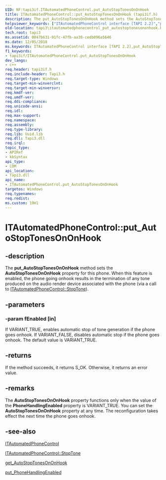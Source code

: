 ```yaml
---
UID: NF:tapi3if.ITAutomatedPhoneControl.put_AutoStopTonesOnOnHook
title: ITAutomatedPhoneControl::put_AutoStopTonesOnOnHook (tapi3if.h)
description: The put_AutoStopTonesOnOnHook method sets the AutoStopTonesOnOnHook property for this phone.
helpviewer_keywords: ["ITAutomatedPhoneControl interface [TAPI 2.2]","put_AutoStopTonesOnOnHook method","ITAutomatedPhoneControl.put_AutoStopTonesOnOnHook","ITAutomatedPhoneControl::put_AutoStopTonesOnOnHook","_tapi3_itautomatedphonecontrol_put_autostoptonesononhook","put_AutoStopTonesOnOnHook","put_AutoStopTonesOnOnHook method [TAPI 2.2]","put_AutoStopTonesOnOnHook method [TAPI 2.2]","ITAutomatedPhoneControl interface","tapi3.itautomatedphonecontrol_put_autostoptonesononhook","tapi3if/ITAutomatedPhoneControl::put_AutoStopTonesOnOnHook"]
old-location: tapi3\itautomatedphonecontrol_put_autostoptonesononhook.htm
tech.root: tapi3
ms.assetid: 0047b631-91fc-47fb-aa38-cedb096a5646
ms.date: 12/05/2018
ms.keywords: ITAutomatedPhoneControl interface [TAPI 2.2],put_AutoStopTonesOnOnHook method, ITAutomatedPhoneControl.put_AutoStopTonesOnOnHook, ITAutomatedPhoneControl::put_AutoStopTonesOnOnHook, _tapi3_itautomatedphonecontrol_put_autostoptonesononhook, put_AutoStopTonesOnOnHook, put_AutoStopTonesOnOnHook method [TAPI 2.2], put_AutoStopTonesOnOnHook method [TAPI 2.2],ITAutomatedPhoneControl interface, tapi3.itautomatedphonecontrol_put_autostoptonesononhook, tapi3if/ITAutomatedPhoneControl::put_AutoStopTonesOnOnHook
f1_keywords:
- tapi3if/ITAutomatedPhoneControl.put_AutoStopTonesOnOnHook
dev_langs:
- c++
req.header: tapi3if.h
req.include-header: Tapi3.h
req.target-type: Windows
req.target-min-winverclnt: 
req.target-min-winversvr: 
req.kmdf-ver: 
req.umdf-ver: 
req.ddi-compliance: 
req.unicode-ansi: 
req.idl: 
req.max-support: 
req.namespace: 
req.assembly: 
req.type-library: 
req.lib: Uuid.lib
req.dll: Tapi3.dll
req.irql: 
topic_type:
- APIRef
- kbSyntax
api_type:
- COM
api_location:
- Tapi3.dll
api_name:
- ITAutomatedPhoneControl.put_AutoStopTonesOnOnHook
targetos: Windows
req.typenames: 
req.redist: 
ms.custom: 19H1
---
```


# ITAutomatedPhoneControl::put_AutoStopTonesOnOnHook


## -description


The 
<b>put_AutoStopTonesOnOnHook</b> method sets the <b>AutoStopTonesOnOnHook</b> property for this phone. When this feature is enabled, the phone going onhook results in the termination of any tone produced on the audio render device associated with the phone (via a call to 
<a href="https://docs.microsoft.com/windows/desktop/api/tapi3if/nf-tapi3if-itautomatedphonecontrol-stoptone">ITAutomatedPhoneControl::StopTone</a>).


## -parameters




### -param fEnabled [in]

If VARIANT_TRUE, enables automatic stop of tone generation if the phone goes onhook. If VARIANT_FALSE, disables automatic stop if the phone goes onhook. The default value is VARIANT_TRUE.


## -returns



If the method succeeds, it returns S_OK. Otherwise, it returns an error value.




## -remarks



The <b>AutoStopTonesOnOnHook</b> property functions only when the value of the <b>PhoneHandlingEnabled</b> property is VARIANT_TRUE. You can set the <b>AutoStopTonesOnOnHook</b> property at any time. The reconfiguration takes effect the next time the phone goes onhook.




## -see-also




<a href="https://docs.microsoft.com/windows/desktop/api/tapi3if/nn-tapi3if-itautomatedphonecontrol">ITAutomatedPhoneControl</a>



<a href="https://docs.microsoft.com/windows/desktop/api/tapi3if/nf-tapi3if-itautomatedphonecontrol-stoptone">ITAutomatedPhoneControl::StopTone</a>



<a href="https://docs.microsoft.com/windows/desktop/api/tapi3if/nf-tapi3if-itautomatedphonecontrol-get_autostoptonesononhook">get_AutoStopTonesOnOnHook</a>



<a href="https://docs.microsoft.com/windows/desktop/api/tapi3if/nf-tapi3if-itautomatedphonecontrol-put_phonehandlingenabled">put_PhoneHandlingEnabled</a>
 

 

